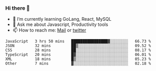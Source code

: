 ### Hi there 👋

- 🌱 I’m currently learning GoLang, React, MySQL
- 💬 Ask me about Javascript, Productivity tools 
- 📫 How to reach me: [Mail](mailto:kvaishak47@gmail.com) or [twitter](https://twitter.com/kvaish4k)



<!--START_SECTION:waka-->

```text
JavaScript   3 hrs 50 mins   ████████████████▓░░░░░░░░   66.73 %
JSON         32 mins         ██▒░░░░░░░░░░░░░░░░░░░░░░   09.52 %
CSS          28 mins         ██░░░░░░░░░░░░░░░░░░░░░░░   08.17 %
TypeScript   20 mins         █▓░░░░░░░░░░░░░░░░░░░░░░░   06.01 %
XML          18 mins         █▒░░░░░░░░░░░░░░░░░░░░░░░   05.23 %
Other        7 mins          ▓░░░░░░░░░░░░░░░░░░░░░░░░   02.18 %
```

<!--END_SECTION:waka-->
